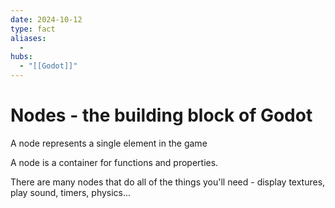 ```yaml
---
date: 2024-10-12
type: fact
aliases:
  -
hubs:
  - "[[Godot]]"
---
```


# Nodes - the building block of Godot

A node represents a single element in the game

A node is a container for functions and properties.

There are many nodes that do all of the things you'll need - display textures, play sound, timers, physics...

